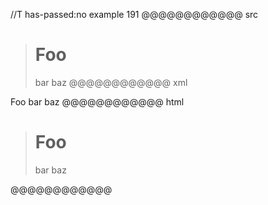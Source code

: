 //T has-passed:no
example 191
@@@@@@@@@@@@ src
   > # Foo
   > bar
 > baz
@@@@@@@@@@@@ xml
<?xml version="1.0" encoding="UTF-8"?>
<!DOCTYPE document SYSTEM "CommonMark.dtd">
<document xmlns="http://commonmark.org/xml/1.0">
  <block_quote>
    <heading level="1">
      <text>Foo</text>
    </heading>
    <paragraph>
      <text>bar</text>
      <softbreak />
      <text>baz</text>
    </paragraph>
  </block_quote>
</document>
@@@@@@@@@@@@ html
<blockquote>
<h1>Foo</h1>
<p>bar
baz</p>
</blockquote>
@@@@@@@@@@@@
